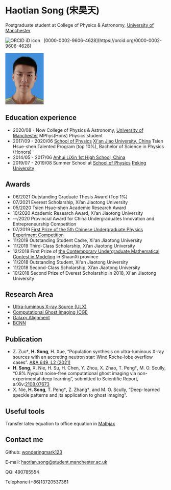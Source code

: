 # Haotian Song (宋昊天)

Postgraduate student at College of Physics & Astronomy, [University of Manchester](https://www.manchester.ac.uk/)

<img src="https://orcid.org/sites/default/files/images/orcid_16x16.png" style="width:1em;margin-right:.5em;" alt="ORCID iD icon">
[0000-0002-9606-4628](https://orcid.org/0000-0002-9606-4628)

<img 
src="./pics/ServerAvatarImage.jpg" 
width = "120" 
div align=center />
## Education experience
* 2020/08 - Now College of Physics & Astronomy, [University of Manchester](https://www.manchester.ac.uk/)
  MPhys(Hons) Physics student
* 2017/09 - 2020/06 [School of Physics](http://phych.xjtu.edu.cn/English/Home.htm) [Xi'an Jiao University, China](http://en.xjtu.edu.cn/)
  Tsien Hsue-shen Talented Program (top 10%), Bachelor of Science in Physics (Honors)
* 2014/05 - 2017/06 [Anhui LiXin 1st High School, China](http://www.lxxdyzx.com/)
* 2019/07 - 2019/08 Summer School at [School of Physics](http://english.phy.pku.edu.cn/) [Peking University](http://english.pku.edu.cn/)


## Awards
* 06/2021 Outstanding Graduate Thesis Award (Top 1%)
* 07/2021 Everest Scholarship, Xi’an Jiaotong University
* 05/2020 Tsien Hsue-shen Academic Research Award
* 10/2020 Academic Research Award, Xi’an Jiaotong University	
* --/2020 Provincial Award for China Undergraduates Innovation and Entrepreneurship Competition
* 07/2019 [First Prize of the 5th Chinese Undergraduate Physics Experiment Competition](http://phych.xjtu.edu.cn/info/1024/5384.htm)
* 11/2019 Outstanding Student Cadre, Xi'an Jiaotong University
* 11/2019 Third-Class Scholarship, Xi’an Jiaotong University
* 12/2018 First Prize of [the Contemporary Undergraduate Mathematical Contest in Modeling](http://en.mcm.edu.cn/) in ShaanXi province 
* 11/2018 Outstanding Student, Xi'an Jiaotong University
* 11/2018 Second-Class Scholarship, Xi’an Jiaotong University
* 10/2018 Second Prize of Everest Scholarship in 2018, Xi'an Jiaotong University

## Research Area
* [Ultra-luminous X-ray Source (ULX)](./ULX.md)
* [Computational Ghost Imaging (CGI)](./CGI.md)
* [Galaxy Alignment](./Alignment.md)
* [BCNN](./BCNN.md)


## Publication
- Z. Zuo†, **H. Song**, H. Xue, “Population synthesis on ultra-luminous X-ray sources with an accreting neutron star: Wind Roche-lobe overflow cases”. [A&A 649, L2 (2021)](https://www.aanda.org/articles/aa/abs/2021/05/aa40792-21/aa40792-21.html)
- **H. Song**, X. Nie, H. Su, H. Chen, Y. Zhou, X. Zhao, T. Peng†, M. O. Scully, “0.8% Nyquist noise-free computational ghost imaging via non-experimental deep learning”, submitted to Scientific Report, arXiv:[2108.07673](https://arxiv.org/abs/2108.07673)
- X. Nie, **H. Song**, T. Peng†, Z. Zhang†, and M. O. Scully, “Deep-learned speckle patterns and its application to ghost imaging”.

## Useful tools

Transfer latex equation to office equation in [Mathjax](https://www.mathjax.org/#demo)


## Contact me
Github: [wonderingmark123]( https://github.com/wonderingmark123)

E-mail: [haotian.song@student.manchester.ac.uk](mailto:haotian.song@student.manchester.ac.uk)

QQ: 490785554

Telephone:(+86)13720537361

